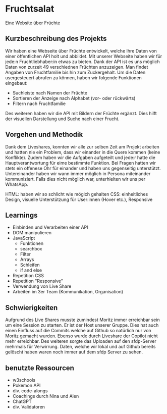# Fruchtsalat
 Eine Website über Früchte

## Kurzbeschreibung des Projekts
Wir haben eine Webseite über Früchte entwickelt, welche Ihre Daten von einer öffentlichen API holt und abbildet. Mit unserer Webseite haben wir für jede:n Fruchtliebhaber:in etwas zu bieten. Dank der API ist es uns möglich Daten von zurzeit 49 verschiednen Früchten anzuzeigen. Man findet Angaben von Fruchtfamilie bis hin zum Zuckergehalt. Um die Daten usergesteuert abrufen zu können, haben wir folgende Funktionen eingebaut:
- Suchleiste nach Namen der Früchte
- Sortieren der Anzeige nach Alphabet (vor- oder rückwärts)
- Filtern nach Fruchtfamilie

Des weiteren haben wir die API mit Bildern der Früchte ergänzt. Dies hilft der visuellen Darstellung und Suche nach einer Frucht.

## Vorgehen und Methodik
Dank dem Liveshares, konnten wir alle zur selben Zeit am Projekt arbeiten und hatten nie ein Problem, dass wir einander in die Quere kommen (keine Konflikte). Zudem haben wir die Aufgaben aufgeteilt und jede:r hatte die Hauptverantwortung für eime bestimmte Funktion. Bei Fragen hatten wir stets ein offenese Ohr für einander und haben uns gegenseitig unterstützt. Untereinander haben wir wann immer möglich in Persona miteinander kommuniziert. Falls dies nicht möglich war, unterhielten wir uns per WhatsApp.

HTML: haben wir so schlicht wie möglch gehalten
CSS: einheitliches Design, visuelle Unterstützung für User:innen (Hover etc.), Responsive

## Learnings
- Einbinden und Verarbeiten einer API
- DOM manipulieren
- JavaScript
    - Funktionen
    - searchbox
    - Filter
    - Arrays
    - Schleifen
    - if and else
- Repetition CSS
- Repetition "Responsive"
- Verwendung von Live Share
- Arbeiten im 3er Team (Kommunikation, Organisation)

## Schwierigkeiten
Aufgrund des Live Shares musste zumindest Moritz immer erreichbar sein um eine Session zu starten. Er ist der Host unserer Gruppe. Dies hat auch einen Einfluss auf die Commits welche auf Github so natürlich nur von Moritz gemacht wurden. Ebenso wurde durch Liveshare der Copilot nicht mehr erreichbar. Des weiteren sorgte das Uploaden auf den sfdp-Server mehrmals für Verwirrung. Daten, welche wir lokal und auf Github bereits gelöscht haben waren noch immer auf dem sfdp Server zu sehen.

## benutzte Ressourcen
- w3schools
- Pokemon API
- div. code-alongs
- Coachings durch Nina und Alen
- ChatGPT
- div. Validatoren